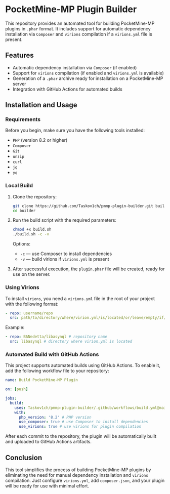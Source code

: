 # PocketMine-MP Plugin Builder

This repository provides an automated tool for building PocketMine-MP plugins in `.phar` format. It includes support for automatic dependency installation via `Composer` and `virions` compilation if a `virions.yml` file is present.

## Features
- Automatic dependency installation via `Composer` (if enabled)
- Support for `virions` compilation (if enabled and `virions.yml` is available)
- Generation of a `.phar` archive ready for installation on a PocketMine-MP server
- Integration with GitHub Actions for automated builds

## Installation and Usage

### Requirements
Before you begin, make sure you have the following tools installed:
- `PHP` (version 8.2 or higher)
- `Composer`
- `Git`
- `unzip`
- `curl`
- `jq`
- `yq`

### Local Build

1. Clone the repository:
   ```sh
   git clone https://github.com/Taskov1ch/pmmp-plugin-builder.git builder
   cd builder
   ```

2. Run the build script with the required parameters:
   ```sh
   chmod +x build.sh
   ./build.sh -c -v
   ```

   Options:
   - `-c` — use Composer to install dependencies
   - `-v` — build virions if `virions.yml` is present

3. After successful execution, the `plugin.phar` file will be created, ready for use on the server.

### Using Virions
To install `virions`, you need a `virions.yml` file in the root of your project with the following format:
```yaml
- repo: username/repo
  src: path/to/directory/where/virion.yml/is/located/or/leave/empty/if/virion.yml/is/in/the/root
```
Example:
```yaml
- repo: BANedetta/libasynql # repository name
  src: libasynql # directory where virion.yml is located
```

### Automated Build with GitHub Actions

This project supports automated builds using GitHub Actions. To enable it, add the following workflow file to your repository:
```yaml
name: Build PocketMine-MP Plugin

on: [push]

jobs:
  build:
    uses: Taskov1ch/pmmp-plugin-builder/.github/workflows/build.yml@main # reference to the reusable workflow
    with:
      php_version: '8.2' # PHP version
      use_composer: true # use Composer to install dependencies
      use_virions: true # use virions for plugin compilation
```
After each commit to the repository, the plugin will be automatically built and uploaded to GitHub Actions artifacts.

## Conclusion
This tool simplifies the process of building PocketMine-MP plugins by eliminating the need for manual dependency installation and `virions` compilation. Just configure `virions.yml`, add `composer.json`, and your plugin will be ready for use with minimal effort.
